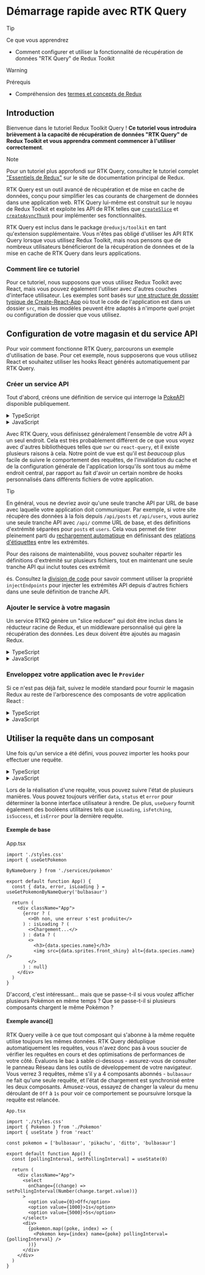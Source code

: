 # Démarrage rapide avec RTK Query

> [!TIP]
> Ce que vous apprendrez
> 
> - Comment configurer et utiliser la fonctionnalité de récupération de données "RTK Query" de Redux Toolkit

> [!WARNING]
> Prérequis
>
> - Compréhension des [termes et concepts de Redux](https://redux.js.org/tutorials/fundamentals/part-2-concepts-data-flow)

## Introduction[](https://redux-toolkit.js.org/tutorials/rtk-query#introduction "Lien direct vers la section")

Bienvenue dans le tutoriel Redux Toolkit Query ! **Ce tutoriel vous introduira brièvement à la capacité de récupération de données "RTK Query" de Redux Toolkit et vous apprendra comment commencer à l'utiliser correctement**.

> [!NOTE]
> Pour un tutoriel plus approfondi sur RTK Query, consultez le tutoriel complet ["Essentiels de Redux"](https://redux.js.org/tutorials/essentials/part-7-rtk-query-basics) sur le site de documentation principal de Redux.

RTK Query est un outil avancé de récupération et de mise en cache de données, conçu pour simplifier les cas courants de chargement de données dans une application web. RTK Query lui-même est construit sur le noyau de Redux Toolkit et exploite les API de RTK telles que [`createSlice`](https://redux-toolkit.js.org/api/createSlice) et [`createAsyncThunk`](https://redux-toolkit.js.org/api/createAsyncThunk) pour implémenter ses fonctionnalités.

RTK Query est inclus dans le package `@reduxjs/toolkit` en tant qu'extension supplémentaire. Vous n'êtes pas obligé d'utiliser les API RTK Query lorsque vous utilisez Redux Toolkit, mais nous pensons que de nombreux utilisateurs bénéficieront de la récupération de données et de la mise en cache de RTK Query dans leurs applications.

### Comment lire ce tutoriel[](https://redux-toolkit.js.org/tutorials/rtk-query#how-to-read-this-tutorial "Lien direct vers la section")

Pour ce tutoriel, nous supposons que vous utilisez Redux Toolkit avec React, mais vous pouvez également l'utiliser avec d'autres couches d'interface utilisateur. Les exemples sont basés sur [une structure de dossier typique de Create-React-App](https://create-react-app.dev/docs/folder-structure) où tout le code de l'application est dans un dossier `src`, mais les modèles peuvent être adaptés à n'importe quel projet ou configuration de dossier que vous utilisez.

## Configuration de votre magasin et du service API[](https://redux-toolkit.js.org/tutorials/rtk-query#setting-up-your-store-and-api-service "Lien direct vers la section")

Pour voir comment fonctionne RTK Query, parcourons un exemple d'utilisation de base. Pour cet exemple, nous supposerons que vous utilisez React et souhaitez utiliser les hooks React générés automatiquement par RTK Query.

### Créer un service API[](https://redux-toolkit.js.org/tutorials/rtk-query#create-an-api-service "Lien direct vers la section")

Tout d'abord, créons une définition de service qui interroge la [PokeAPI](https://pokeapi.co/) disponible publiquement.

<details>
<summary>TypeScript</summary>
src/services/pokemon.ts

```tsx
// Besoin d'utiliser le point d'entrée spécifique à React pour importer createApi
import { createApi, fetchBaseQuery } from '@reduxjs/toolkit/query/react'
import type { Pokemon } from './types'

// Définir un service en utilisant une URL de base et des points d'extrémité attendus
export const pokemonApi = createApi({
  reducerPath: 'pokemonApi',
  baseQuery: fetchBaseQuery({ baseUrl: 'https://pokeapi.co/api/v2/' }),
  endpoints: (builder) => ({
    getPokemonByName: builder.query<Pokemon, string>({
      query: (name) => `pokemon/${name}`,
    }),
  }),
})

// Exporter des hooks pour une utilisation dans les composants fonctionnels, qui sont
// générés automatiquement en fonction des points d'extrémité définis
export const { useGetPokemonByNameQuery } = pokemonApi
```
</details>

<details>
<summary>JavaScript</summary>

src/services/pokemon.js

```js
// Besoin d'utiliser le point d'entrée spécifique à React pour importer createApi
import { createApi, fetchBaseQuery } from '@reduxjs/toolkit/query/react'

// Définir un service en utilisant une URL de base et des points d'extrémité attendus
export const pokemonApi = createApi({
  reducerPath: 'pokemonApi',
  baseQuery: fetchBaseQuery({ baseUrl: 'https://pokeapi.co/api/v2/' }),
  endpoints: (builder) => ({
    getPokemonByName: builder.query({
      query: (name) => `pokemon/${name}`,
    }),
  }),
})

// Exporter des hooks pour une utilisation dans les composants fonctionnels, qui sont
// générés automatiquement en fonction des points d'extrémité définis
export const { useGetPokemonByNameQuery } = pokemonApi
```
</details>

Avec RTK Query, vous définissez généralement l'ensemble de votre API à un seul endroit. Cela est très probablement différent de ce que vous voyez avec d'autres bibliothèques telles que `swr` ou `react-query`, et il existe plusieurs raisons à cela. Notre point de vue est qu'il est _beaucoup_ plus facile de suivre le comportement des requêtes, de l'invalidation du cache et de la configuration générale de l'application lorsqu'ils sont tous au même endroit central, par rapport au fait d'avoir un certain nombre de hooks personnalisés dans différents fichiers de votre application.

> [!TIP]
> En général, vous ne devriez avoir qu'une seule tranche API par URL de base avec laquelle votre application doit communiquer. Par exemple, si votre site récupère des données à la fois depuis `/api/posts` et `/api/users`, vous auriez une seule tranche API avec `/api/` comme URL de base, et des définitions d'extrémité séparées pour `posts` et `users`. Cela vous permet de tirer pleinement parti du [rechargement automatique](https://redux-toolkit.js.org/rtk-query/usage/automated-refetching) en définissant des [relations](https://redux-toolkit.js.org/rtk-query/usage/automated-refetching#tags) [d'étiquettes](https://redux-toolkit.js.org/rtk-query/usage/automated-refetching#tags) entre les extrémités.
> 
> Pour des raisons de maintenabilité, vous pouvez souhaiter répartir les définitions d'extrémité sur plusieurs fichiers, tout en maintenant une seule tranche API qui inclut toutes ces extrémit

és. Consultez la [division de code](https://redux-toolkit.js.org/rtk-query/usage/code-splitting) pour savoir comment utiliser la propriété `injectEndpoints` pour injecter les extrémités API depuis d'autres fichiers dans une seule définition de tranche API.

### Ajouter le service à votre magasin[](https://redux-toolkit.js.org/tutorials/rtk-query#add-the-service-to-your-store "Lien direct vers la section")

Un service RTKQ génère un "slice reducer" qui doit être inclus dans le réducteur racine de Redux, et un middleware personnalisé qui gère la récupération des données. Les deux doivent être ajoutés au magasin Redux.

<details>

<summary>TypeScript</summary>

src/store.ts

```ts
import { configureStore } from '@reduxjs/toolkit'
// Ou de '@reduxjs/toolkit/query/react'
import { setupListeners } from '@reduxjs/toolkit/query'
import { pokemonApi } from './services/pokemon'

export const store = configureStore({
  reducer: {
    // Ajouter le réducteur généré en tant que tranche spécifique de niveau supérieur
    [pokemonApi.reducerPath]: pokemonApi.reducer,
  },
  // Ajouter le middleware API permet d'activer la mise en cache, l'invalidation, le sondage,
  // et d'autres fonctionnalités utiles de `rtk-query`.
  middleware: (getDefaultMiddleware) =>
    getDefaultMiddleware().concat(pokemonApi.middleware),
})

// facultatif, mais nécessaire pour les comportements de refetchOnFocus/refetchOnReconnect
// voir la documentation de `setupListeners` - prend éventuellement un rappel en option en tant que 2e argument pour la personnalisation
setupListeners(store.dispatch)
```

</details>

<details>

<summary>JavaScript</summary>

src/store.js

```js
import { configureStore } from '@reduxjs/toolkit'
// Ou de '@reduxjs/toolkit/query/react'
import { setupListeners } from '@reduxjs/toolkit/query'
import { pokemonApi } from './services/pokemon'

export const store = configureStore({
  reducer: {
    // Ajouter le réducteur généré en tant que tranche spécifique de niveau supérieur
    [pokemonApi.reducerPath]: pokemonApi.reducer,
  },
  // Ajouter le middleware API permet d'activer la mise en cache, l'invalidation, le sondage,
  // et d'autres fonctionnalités utiles de `rtk-query`.
  middleware: (getDefaultMiddleware) =>
    getDefaultMiddleware().concat(pokemonApi.middleware),
})

// facultatif, mais nécessaire pour les comportements de refetchOnFocus/refetchOnReconnect
// voir la documentation de `setupListeners` - prend éventuellement un rappel en option en tant que 2e argument pour la personnalisation
setupListeners(store.dispatch)
```

</details>

### Enveloppez votre application avec le `Provider`[](https://redux-toolkit.js.org/tutorials/rtk-query#wrap-your-application-with-the-provider "Lien direct vers la section")

Si ce n'est pas déjà fait, suivez le modèle standard pour fournir le magasin Redux au reste de l'arborescence des composants de votre application React :

<details>

<summary>TypeScript</summary>

src/index.tsx

```ts
import * as React from 'react'
import { render } from 'react-dom'
import { Provider } from 'react-redux'

import App from './App'
import { store } from './store'

const rootElement = document.getElementById('root')
render(
  <Provider store={store}>
    <App />
  </Provider>,
  rootElement
)
```

</details>

<details>

<summary>JavaScript</summary>

src/index.jsx

```js
import * as React from 'react'
import { render } from 'react-dom'
import { Provider } from 'react-redux'

import App from './App'
import { store } from './store'

const rootElement = document.getElementById('root')
render(
  <Provider store={store}>
    <App />
  </Provider>,
  rootElement
)
```

</details>

## Utiliser la requête dans un composant[](https://redux-toolkit.js.org/tutorials/rtk-query#use-the-query-in-a-component "Lien direct vers la section")

Une fois qu'un service a été défini, vous pouvez importer les hooks pour effectuer une requête.

<details>

<summary>TypeScript</summary>

src/App.tsx

```ts
import * as React from 'react'
import { useGetPokemonByNameQuery } from './services/pokemon'

export default function App() {
  // L'utilisation d'un hook de requête récupère automatiquement les données et renvoie les valeurs de la requête
  const { data, error, isLoading } = useGetPokemonByNameQuery('bulbasaur')
  // Les hooks individuels sont également accessibles sous les points d'extrémité générés :
  // const { data, error, isLoading } = pokemonApi.endpoints.getPokemonByName.useQuery('bulbasaur')

  return (
    <div className="App">
      {error ? (
        <>Oh non, une erreur s'est produite</>
      ) : isLoading ? (
        <>Chargement...</>
      ) : data ? (
        <>
          <h3>{data.species.name}</h3>
          <img src={data.sprites.front_shiny} alt={data.species.name} />
        </>
      ) : null}
    </div>
  )
}
```

</details>

<details>

<summary>JavaScript</summary>

src/App.jsx

```js
import * as React from 'react'
import { useGetPokemonByNameQuery } from './services/pokemon'

export default function App() {
  // L'utilisation d'un hook de requête récupère automatiquement les données et renvoie les valeurs de la requête
  const { data, error, isLoading } = useGetPokemonByNameQuery('bulbasaur')
  // Les hooks individuels sont également accessibles sous les points d'extrémité générés :
  // const { data, error, isLoading } = pokemonApi.endpoints.getPokemonByName.useQuery('bulbasaur')

  return (
    <div className="App">
      {error ? (
        <>Oh non, une erreur s'est produite</>
      ) : isLoading ? (
        <>Chargement...</>
      ) : data ? (
        <>
          <h3>{data.species.name}</h3>
          <img src={data.sprites.front_shiny} alt={data.species.name} />
        </>
      ) : null}
    </div>
  )
}
```

</details>

Lors de la réalisation d'une requête, vous pouvez suivre l'état de plusieurs manières. Vous pouvez toujours vérifier `data`, `status` et `error` pour déterminer la bonne interface utilisateur à rendre. De plus, `useQuery` fournit également des booléens utilitaires tels que `isLoading`, `isFetching`, `isSuccess`, et `isError` pour la dernière requête.

#### Exemple de base

App.tsx

```tsx
import './styles.css'
import { useGetPokemon

ByNameQuery } from './services/pokemon'

export default function App() {
  const { data, error, isLoading } = useGetPokemonByNameQuery('bulbasaur')

  return (
    <div className="App">
      {error ? (
        <>Oh non, une erreur s'est produite</>
      ) : isLoading ? (
        <>Chargement...</>
      ) : data ? (
        <>
          <h3>{data.species.name}</h3>
          <img src={data.sprites.front_shiny} alt={data.species.name} />
        </>
      ) : null}
    </div>
  )
}
```

D'accord, c'est intéressant... mais que se passe-t-il si vous voulez afficher plusieurs Pokémon en même temps ? Que se passe-t-il si plusieurs composants chargent le même Pokémon ?

#### Exemple avancé[]

RTK Query veille à ce que tout composant qui s'abonne à la même requête utilise toujours les mêmes données. RTK Query déduplique automatiquement les requêtes, vous n'avez donc pas à vous soucier de vérifier les requêtes en cours et des optimisations de performances de votre côté. Évaluons le bac à sable ci-dessous - assurez-vous de consulter le panneau Réseau dans les outils de développement de votre navigateur. Vous verrez 3 requêtes, même s'il y a 4 composants abonnés - `bulbasaur` ne fait qu'une seule requête, et l'état de chargement est synchronisé entre les deux composants. Amusez-vous, essayez de changer la valeur du menu déroulant de `Off` à `1s` pour voir ce comportement se poursuivre lorsque la requête est relancée.

`App.tsx`

```tsx
import './styles.css'
import { Pokemon } from './Pokemon'
import { useState } from 'react'

const pokemon = ['bulbasaur', 'pikachu', 'ditto', 'bulbasaur']

export default function App() {
  const [pollingInterval, setPollingInterval] = useState(0)

  return (
    <div className="App">
      <select
        onChange={(change) => setPollingInterval(Number(change.target.value))}
      >
        <option value={0}>Off</option>
        <option value={1000}>1s</option>
        <option value={5000}>5s</option>
      </select>
      <div>
        {pokemon.map((poke, index) => (
          <Pokemon key={index} name={poke} pollingInterval={pollingInterval} />
        ))}
      </div>
    </div>
  )
}
```